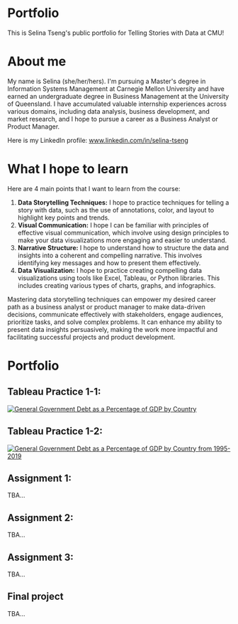 # Portfolio
This is Selina Tseng's public portfolio for Telling Stories with Data at CMU!


# About me
My name is Selina (she/her/hers). I'm pursuing a Master's degree in Information Systems Management at Carnegie Mellon University and have earned an undergraduate degree in Business Management at the University of Queensland. I have accumulated valuable internship experiences across various domains, including data analysis, business development, and market research, and I hope to pursue a career as a Business Analyst or Product Manager.

Here is my LinkedIn profile: www.linkedin.com/in/selina-tseng 


# What I hope to learn
Here are 4 main points that I want to learn from the course:

1. **Data Storytelling Techniques:** I hope to practice techniques for telling a story with data, such as the use of annotations, color, and layout to highlight key points and trends.
2. **Visual Communication:** I hope I can be familiar with principles of effective visual communication, which involve using design principles to make your data visualizations more engaging and easier to understand.
3. **Narrative Structure:** I hope to understand how to structure the data and insights into a coherent and compelling narrative. This involves identifying key messages and how to present them effectively.
4. **Data Visualization:** I hope to practice creating compelling data visualizations using tools like Excel, Tableau, or Python libraries. This includes creating various types of charts, graphs, and infographics.

Mastering data storytelling techniques can empower my desired career path as a business analyst or product manager to make data-driven decisions, communicate effectively with stakeholders, engage audiences, prioritize tasks, and solve complex problems. It can enhance my ability to present data insights persuasively, making the work more impactful and facilitating successful projects and product development.

# Portfolio

## Tableau Practice 1-1:
<div class='tableauPlaceholder' id='viz1699200548763' style='position: relative'><noscript><a href='#'><img alt='General Government Debt as a Percentage of GDP by Country ' src='https:&#47;&#47;public.tableau.com&#47;static&#47;images&#47;W2&#47;W2TableauPrac-1&#47;Sheet1&#47;1_rss.png' style='border: none' /></a></noscript><object class='tableauViz'  style='display:none;'><param name='host_url' value='https%3A%2F%2Fpublic.tableau.com%2F' /> <param name='embed_code_version' value='3' /> <param name='site_root' value='' /><param name='name' value='W2TableauPrac-1&#47;Sheet1' /><param name='tabs' value='no' /><param name='toolbar' value='yes' /><param name='static_image' value='https:&#47;&#47;public.tableau.com&#47;static&#47;images&#47;W2&#47;W2TableauPrac-1&#47;Sheet1&#47;1.png' /> <param name='animate_transition' value='yes' /><param name='display_static_image' value='yes' /><param name='display_spinner' value='yes' /><param name='display_overlay' value='yes' /><param name='display_count' value='yes' /><param name='language' value='en-US' /><param name='filter' value='publish=yes' /></object></div>                
<script type='text/javascript'>                    
  var divElement = document.getElementById('viz1699200548763');                    
  var vizElement = divElement.getElementsByTagName('object')[0];                    
  vizElement.style.width='100%';vizElement.style.height=(divElement.offsetWidth*0.75)+'px';                    
  var scriptElement = document.createElement('script');                    
  scriptElement.src = 'https://public.tableau.com/javascripts/api/viz_v1.js';                    
  vizElement.parentNode.insertBefore(scriptElement, vizElement);                
</script>

## Tableau Practice 1-2:
<div class='tableauPlaceholder' id='viz1699211295864' style='position: relative'><noscript><a href='#'><img alt='General Government Debt as a Percentage of GDP by Country from 1995-2019 ' src='https:&#47;&#47;public.tableau.com&#47;static&#47;images&#47;W2&#47;W2TableauPrac-1&#47;Sheet1&#47;1_rss.png' style='border: none' /></a></noscript><object class='tableauViz'  style='display:none;'><param name='host_url' value='https%3A%2F%2Fpublic.tableau.com%2F' /> <param name='embed_code_version' value='3' /> <param name='site_root' value='' /><param name='name' value='W2TableauPrac-1&#47;Sheet1' /><param name='tabs' value='no' /><param name='toolbar' value='yes' /><param name='static_image' value='https:&#47;&#47;public.tableau.com&#47;static&#47;images&#47;W2&#47;W2TableauPrac-1&#47;Sheet1&#47;1.png' /> <param name='animate_transition' value='yes' /><param name='display_static_image' value='yes' /><param name='display_spinner' value='yes' /><param name='display_overlay' value='yes' /><param name='display_count' value='yes' /><param name='language' value='en-US' /></object></div>                
<script type='text/javascript'>                    
  var divElement = document.getElementById('viz1699211295864');                    
  var vizElement = divElement.getElementsByTagName('object')[0];                    
  vizElement.style.width='100%';vizElement.style.height=(divElement.offsetWidth*0.75)+'px';                    
  var scriptElement = document.createElement('script');                    
  scriptElement.src = 'https://public.tableau.com/javascripts/api/viz_v1.js';                    
  vizElement.parentNode.insertBefore(scriptElement, vizElement);                
</script>

## Assignment 1:
TBA...

## Assignment 2:
TBA...

## Assignment 3:
TBA...

## Final project
TBA...

